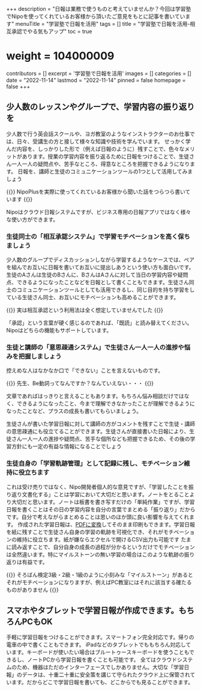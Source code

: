 +++
description = "日報は業務で使うものと考えていませんか？今回は学習塾でNipoを使ってくれているお客様から頂いたご意見をもとに記事を書いています"
menuTitle = "学習塾で日報を活用"
tags = []
title = "学習塾で日報を活用-相互承認でやる気もアップ"
toc = true
# weight = 104000009
contributors = []
excerpt = '学習塾で日報を活用'
images = []
categories = []
date = "2022-11-14"
lastmod = "2022-11-14"
pinned = false
homepage = false
+++


## 少人数のレッスンやグループで、学習内容の振り返りを

少人数で行う英会話スクールや、ヨガ教室のようなインストラクターのお仕事では、日々、受講生の方と接して様々な知識や技術を学んでいます。
せっかく学んだ内容を、しっかりした形で（例えば日報のように）残すことで、色々なメリットがあります。授業の学習内容を振り返るために日報をつけることで、生徒さん一人一人の疑問点や、苦手なところ、得意なところを把握できるようになります。
日報を、講師と生徒のコミュニケーションツールの1つとして活用してみましょう

{{<alice pos="right" icon="default">}}
NipoPlusを実際に使ってくれているお客様から聞いた話をつらつら書いています
{{</alice>}}

Nipoはクラウド日報システムですが、ビジネス専用の日報アプリではなく様々な使い方ができます。

### 生徒同士の「相互承認システム」で学習モチベーションを高く保ちましょう

少人数のグループでディスカッションしながら学習するようなケースでは、ペアを組んでお互いに日報を書いてお互いに提出しあうという使い方も面白いです。
生徒のAさんは生徒のBさんに、BさんはAさんに対して当日の学習内容や疑問点、できるようになったことなどを日報として書くこともできます。生徒さん同士のコミュニケーションツールとしても活用できるし、同じ目的を持ち学習をしている生徒さん同士、お互いにモチベーションも高めることができます。

{{<alice pos="right" icon="default">}}
実は相互承認という利用法は全く想定していませんでした
{{</alice>}}

「承認」という言葉が硬く感じるのであれば、「既読」と読み替えてください。Nipoはどちらの機能もサポートしています。

### 生徒と講師の「意思疎通システム」で生徒さん一人一人の進捗や悩みを把握しましょう

控えめな人はなかなか口で「できない」ことを言えないものです。

{{<alice pos="right" icon="default">}}
先生、Be動詞ってなんですか？なんていえない・・・
{{</alice>}}

文章であればはっきりと言えることもあります。もちろん悩み相談だけではなく、できるようになったこと、今まで理解できなかったことが理解できるようになったことなど、プラスの成長も書いてもらいましょう。

生徒さんが書いた学習日報に対して講師の方がコメントを残すことで生徒・講師の意思疎通にも役立てることができます。生徒さんが直接書いた日報により、生徒さん一人一人の進捗や疑問点、苦手な個所なども把握できるため、その後の学習方針にも一定の有益な情報になることでしょう

### 生徒自身の「学習軌跡管理」として記録に残し、モチベーション維持に役立ちます

これは受け売りではなく、Nipo開発者個人的な意見ですが、「学習したことを振り返り文書化する」ことは学習において大切だと思います。ノートをとることより大切だと思います。ノートは板書を書き写すだけの「単純作業」ですが、学習日報を書くことはその日の学習内容を自分の言葉でまとめる「振り返り」だからです。自分で考えながらまとめることは思いのほか頭に良い影響を与えてくれます。
作成された学習日報は、[PDFに変換](/docs/manual/read-report/pdf/)してそのまま印刷もできます。学習日報を紙に残すことで生徒さん自身の学習の軌跡を可視化でき、それがモチベーションの維持に役立ちます。紙が嫌ならエクセルで開けるCSV出力も可能です
たまに読み返すことで、自分自身の成長の過程が分かるというだけでモチベーションは全然違います。特にマイルストーンの無い学習の場合はこのような軌跡の振り返りは有益です。

{{<alice pos="right" icon="default">}}
そろばん検定3級・2級・1級のように小刻みな「マイルストーン」があるとそれがモチベーションになりますが、例えばPC教室にはそれに該当する確たるものがありません
{{</alice>}}

## スマホやタブレットで学習日報が作成できます。もちろんPCもOK

手軽に学習日報をつけることができます。スマートフォン完全対応です。帰りの電車の中で書くこともできます。
iPadなどのタブレットでももちろん対応しています。キーボードが使いたい場合はブルートゥースキーボードを使うこともできるし、ノートPCから学習日報を書くことも可能です。
全てはクラウドシステムのため、機器はただのインターフェースでしかありません。大切な「学習日報」のデータは、十重二十重に安全策を講じて守られたクラウド上に保管されています。だからどこで学習日報を書いても、どこからでも見ることができます。
